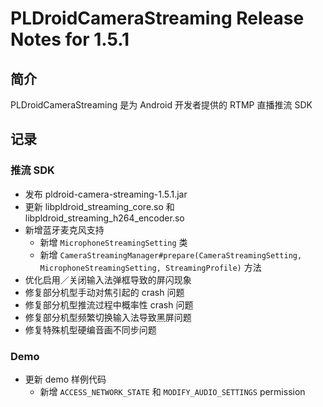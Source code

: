 # PLDroidCameraStreaming Release Notes for 1.5.1

## 简介
PLDroidCameraStreaming 是为 Android 开发者提供的 RTMP 直播推流 SDK

## 记录

### 推流 SDK
  - 发布 pldroid-camera-streaming-1.5.1.jar
  - 更新 libpldroid_streaming_core.so 和 libpldroid_streaming_h264_encoder.so
  - 新增蓝牙麦克风支持
    - 新增 `MicrophoneStreamingSetting` 类
    - 新增 `CameraStreamingManager#prepare(CameraStreamingSetting, MicrophoneStreamingSetting, StreamingProfile)` 方法
  - 优化启用／关闭输入法弹框导致的屏闪现象
  - 修复部分机型手动对焦引起的 crash 问题
  - 修复部分机型推流过程中概率性 crash 问题
  - 修复部分机型频繁切换输入法导致黑屏问题
  - 修复特殊机型硬编音画不同步问题

### Demo
  - 更新 demo 样例代码
    - 新增 `ACCESS_NETWORK_STATE` 和 `MODIFY_AUDIO_SETTINGS` permission
